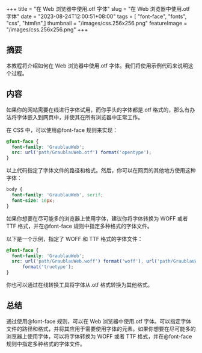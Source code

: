 +++
title = "在 Web 浏览器中使用.otf 字体"
slug = "在 Web 浏览器中使用.otf 字体"
date = "2023-08-24T12:00:51+08:00"
tags = [ "font-face", "fonts", "css", "html\n",]
thumbnail = "/images/css.256x256.png"
featureImage = "/images/css.256x256.png"
+++


## 摘要

本教程将介绍如何在 Web 浏览器中使用.otf 字体。我们将使用示例代码来说明这个过程。

## 内容

如果你的网站需要在线进行字体试用，而你手头的字体都是.otf 格式的，那么有办法将字体嵌入到网页中，并使其在所有浏览器中正常工作。

在 CSS 中，可以使用@font-face 规则来实现：

```css
@font-face {
  font-family: 'GraublauWeb';
  src: url('path/GraublauWeb.otf') format('opentype');
}
```

以上代码指定了字体文件的路径和格式。然后，你可以在网页的其他地方使用这种字体：

```css
body {
  font-family: 'GraublauWeb', serif;
  font-size: 16px;
}
```

如果你想要在尽可能多的浏览器上使用字体，建议你将字体转换为 WOFF 或者 TTF 格式，并在@font-face 规则中指定多种格式的字体文件。

以下是一个示例，指定了 WOFF 和 TTF 格式的字体文件：

```css
@font-face {
  font-family: 'GraublauWeb';
  src: url('path/GraublauWeb.woff') format('woff'), url('path/GraublauWeb.ttf')
      format('truetype');
}
```

你也可以通过在线转换工具将字体从.otf 格式转换为其他格式。

## 总结

通过使用@font-face 规则，可以在 Web 浏览器中使用.otf 字体。可以指定字体文件的路径和格式，并将其应用于需要使用字体的元素。如果你想要在尽可能多的浏览器上使用字体，可以将字体转换为 WOFF 或者 TTF 格式，并在@font-face 规则中指定多种格式的字体文件。

